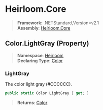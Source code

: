# Heirloom.Core

> **Framework**: .NETStandard,Version=v2.1  
> **Assembly**: [Heirloom.Core][0]

## Color.LightGray (Property)

> **Namespace**: [Heirloom][0]  
> **Declaring Type**: [Color][1]

### LightGray

The color light gray (#CCCCCC).

```cs
public static Color LightGray { get; }
```

> **Returns**: [Color][1]

[0]: ../../../Heirloom.Core.md
[1]: ../Color.md
